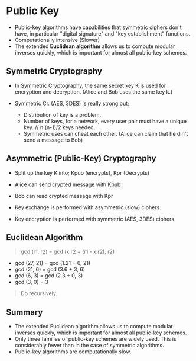 # Public Key

- Public-key algorithms have capabilities that symmetric ciphers don't have, in particular "digital signature" and "key establishment" functions.
- Computationally intensive (Slower)
- The extended **Euclidean algorithm** allows us to compute modular inverses quickly, which is important for almost all public-key schemes.

## Symmetric Cryptography

- In Symmetric Cryptography, the same secret key K is used for encryption and decryption. (Alice and Bob uses the same key k.)
- Symmetric Cr. (AES, 3DES) is really strong but;

  - Distribution of key is a problem.
  - Number of keys, for a network, every user pair must have a unique key. // n.(n-1)/2 keys needed.
  - Symmetric uses can cheat each other. (Alice can claim that he din't send a message to Bob)

## Asymmetric (Public-Key) Cryptography

- Split up the key K into; Kpub (encrypts), Kpr (Decrypts)
- Alice can send crypted message with Kpub
- Bob can read crypted message with Kpr

- Key exchange is performed with asymmetric (slow) ciphers.

- Key encryption is performed with symmetric (AES, 3DES) ciphers

## Euclidean Algorithm

> gcd (r1, r2) = gcd (x.r2 + (r1 - x.r2), r2)

- gcd (27, 21) = gcd (1.21 + 6, 21)
- gcd (21, 6) = gcd (3.6 + 3, 6)
- gcd (6, 3) = gcd (2.3 + 0, 3)
- gcd (3, 0) = 3

> Do recursively.

## Summary

- The extended Euclidean algorithm allows us to compute modular inverses quickly, which is important for almost all public-key schemes.
- Only three families of public-key schemes are widely used. This is considerably fewer than in the case of symmetric algorithms.
- Public-key algorithms are computationally slow.
